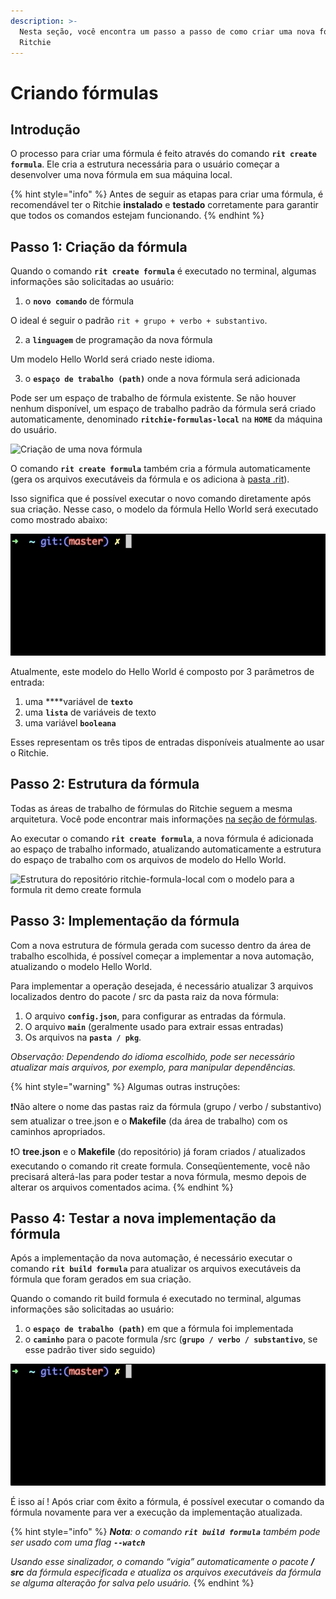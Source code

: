 ```yaml
---
description: >-
  Nesta seção, você encontra um passo a passo de como criar uma nova fórmula no
  Ritchie
---
```


# Criando fórmulas

## Introdução 

O processo para criar uma fórmula é feito através do comando **`rit create formula`**. Ele cria a estrutura necessária para o usuário começar a desenvolver uma nova fórmula em sua máquina local.

{% hint style="info" %}
Antes de seguir as etapas para criar uma fórmula, é recomendável ter o Ritchie **instalado** e **testado** corretamente para garantir que todos os comandos estejam funcionando.
{% endhint %}

## Passo 1: Criação da fórmula

Quando o comando **`rit create formula`** é executado no terminal, algumas informações são solicitadas ao usuário:

1. o **`novo comando`** de fórmula

O ideal é seguir o padrão `rit + grupo + verbo + substantivo`.

2. a **`linguagem`** de programação da nova fórmula

Um modelo Hello World será criado neste idioma.

3. o **`espaço de trabalho (path)`** onde a nova fórmula será adicionada

Pode ser um espaço de trabalho de fórmula existente. Se não houver nenhum disponível, um espaço de trabalho padrão da fórmula será criado automaticamente, denominado **`ritchie-formulas-local`** na **`HOME`** da máquina do usuário.

![Cria&#xE7;&#xE3;o de uma nova f&#xF3;rmula](../.gitbook/assets/large-gif-1170x398-.gif)

O comando **`rit create formula`** também cria a fórmula automaticamente \(gera os arquivos executáveis da fórmula e os adiciona à [pasta .rit](https://docs.ritchiecli.io/v/doc-portuguese/referencia/cli#o-que-compoe-a-pasta-rit)\).

Isso significa que é possível executar o novo comando diretamente após sua criação. Nesse caso, o modelo da fórmula Hello World será executado como mostrado abaixo:

![Execu&#xE7;&#xE3;o do modelo Hello World](../.gitbook/assets/large-gif-776x300-.gif)

Atualmente, este modelo do Hello World é composto por 3 parâmetros de entrada:

1. uma ****variável de **`texto`**
2. uma **`lista`** de variáveis de texto
3. uma variável **`booleana`** 

Esses representam os três tipos de entradas disponíveis atualmente ao usar o Ritchie.

## Passo 2: Estrutura da fórmula

Todas as áreas de trabalho de fórmulas do Ritchie seguem a mesma arquitetura. Você pode encontrar mais informações [na seção de fórmulas](https://docs.ritchiecli.io/v/doc-portuguese/referencia/formulas).

Ao executar o comando **`rit create formula`**, a nova fórmula é adicionada ao espaço de trabalho informado, atualizando automaticamente a estrutura do espaço de trabalho com os arquivos de modelo do Hello World.

![Estrutura do reposit&#xF3;rio ritchie-formula-local com o modelo para a formula rit demo create formula](https://lh4.googleusercontent.com/FqaL9Tf6A110qiTZe4ERyfgHzMdFdo5yffzl5qUopDD3Cr4ukeh2TpI1dwEvrCHlRLk4aKAtqSXX9BRalPbxAdShkFSKf5VlN6Vrpvs_HYxRDfjQsEbgG_zdL0D0tKV-yqQfVn91)

## Passo 3: I**mplementação da fórmula**

Com a nova estrutura de fórmula gerada com sucesso dentro da área de trabalho escolhida, é possível começar a implementar a nova automação, atualizando o modelo Hello World.

Para implementar a operação desejada, é necessário atualizar 3 arquivos localizados dentro do pacote / src da pasta raiz da nova fórmula:

1. O arquivo **`config.json`**, para configurar as entradas da fórmula.
2. O arquivo **`main`** \(geralmente usado para extrair essas entradas\)
3. Os arquivos na **`pasta / pkg`**.

_Observação: Dependendo do idioma escolhido, pode ser necessário atualizar mais arquivos, por exemplo, para manipular dependências._

{% hint style="warning" %}
Algumas outras instruções:

❗Não altere o nome das pastas raiz da fórmula \(grupo / verbo / substantivo\) sem atualizar o tree.json e o **Makefile** \(da área de trabalho\) com os caminhos apropriados.

❗O **tree.json** e o **Makefile** \(do repositório\) já foram criados / atualizados executando o comando rit create formula. Conseqüentemente, você não precisará alterá-las para poder testar a nova fórmula, mesmo depois de alterar os arquivos comentados acima.
{% endhint %}

## Passo 4: Testar a nova implementação da fórmula

Após a implementação da nova automação, é necessário executar o comando **`rit build formula`** para atualizar os arquivos executáveis da fórmula que foram gerados em sua criação.

Quando o comando rit build formula é executado no terminal, algumas informações são solicitadas ao usuário:

1. o **`espaço de trabalho (path)`** em que a fórmula foi implementada 
2. o **`caminho`** para o pacote formula /src \(**`grupo / verbo / substantivo`**, se esse padrão tiver sido seguido\)

![Compila&#xE7;&#xE3;o da formula](../.gitbook/assets/large-gif-776x300-%20%281%29.gif)

É isso aí ! Após criar com êxito a fórmula, é possível executar o comando da fórmula novamente para ver a execução da implementação atualizada.

{% hint style="info" %}
_**Nota**: o comando **`rit build formula`** também pode ser usado com uma flag **`--watch`**_

_Usando esse sinalizador, o comando “vigia” automaticamente o pacote **/ src** da fórmula especificada e atualiza os arquivos executáveis da fórmula se alguma alteração for salva pelo usuário._
{% endhint %}

